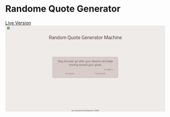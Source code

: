 # Randome Quote Generator

[Live Version](https://elarouss.github.io/random_quote_machine_fcc/)
![Screenshot of the project](screenshot.png)